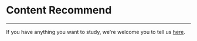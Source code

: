 # Content Recommend
---

If you have anything you want to study, we're welcome you to tell us [here](https://github.com/AleciMatey/AleciMatey.github.io/issues/new?template=01-content.md).
